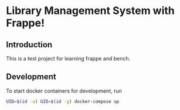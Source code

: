 # Library Management System with Frappe!

## Introduction

This is a test project for learning frappe and bench.

## Development

To start docker containers for development, run

```bash
UID=$(id -u) GID=$(id -g) docker-compose up
```

